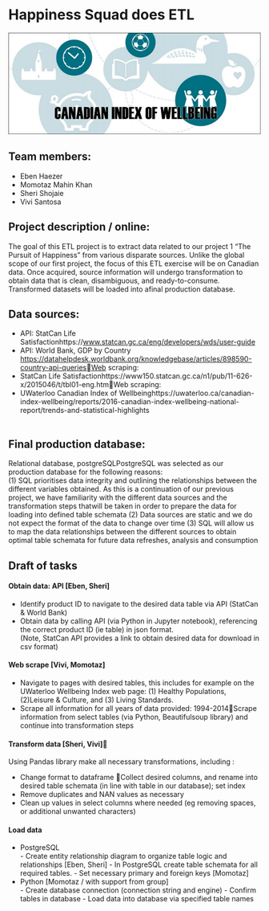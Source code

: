 # Happiness Squad does ETL
<img src="/Images/ciwbanner1000x400.png" width="1080">

## Team members: 
- Eben Haezer 
- Momotaz Mahin Khan
- Sheri Shojaie
- Vivi Santosa 

## Project description / online:
The goal of this ETL project is to extract data related to our project 1 “The Pursuit of Happiness” from various disparate sources. Unlike the global scope of our first project, the focus of this ETL exercise will be on Canadian data. Once acquired, source information will undergo transformation to obtain data that is clean, disambiguous, and ready-to-consume. Transformed datasets will be loaded into afinal production database. 
<br>
## Data sources:
- API: StatCan Life Satisfactionhttps://www.statcan.gc.ca/eng/developers/wds/user-guide
- API: World Bank, GDP by Country https://datahelpdesk.worldbank.org/knowledgebase/articles/898590-country-api-queriesWeb scraping: 
- StatCan Life Satisfactionhttps://www150.statcan.gc.ca/n1/pub/11-626-x/2015046/t/tbl01-eng.htmWeb scraping: 
- UWaterloo Canadian Index of Wellbeinghttps://uwaterloo.ca/canadian-index-wellbeing/reports/2016-canadian-index-wellbeing-national-report/trends-and-statistical-highlights
<br> <br>
## Final production database: <br>
Relational database, postgreSQLPostgreSQL was selected as our production database for the following reasons:  <br>
(1) SQL prioritises data integrity and outlining the relationships between the different variables obtained. As this is a continuation of our previous project, we have familiarity with the different data sources and the transformation steps thatwill be taken in order to prepare the data for loading into defined table schemata
(2) Data sources are static and we do not expect the format of the data to change over time
(3) SQL will allow us to map the data relationships between the different sources to obtain optimal table schemata for future data refreshes, analysis and consumption <br>
 
## Draft of tasks<br> 
#### Obtain data: API [Eben, Sheri]<br> 
- Identify product ID to navigate to the desired data table via API (StatCan & World Bank) 
- Obtain data by calling API (via Python in Jupyter notebook), referencing the correct product ID (ie table) in json format.<br>
  (Note, StatCan API provides a link to obtain desired data for download in csv format) <br> 

#### Web scrape [Vivi, Momotaz]<br> 
- Navigate to pages with desired tables, this includes for example on the UWaterloo Wellbeing Index web page: 
  (1) Healthy Populations, 
  (2)Leisure & Culture, and 
  (3) Living Standards. 
- Scrape all information for all years of data provided: 1994-2014Scrape information from select tables (via Python, Beautifulsoup library) and continue into transformation steps <br> 

#### Transform data [Sheri, Vivi] <br> 
Using Pandas library make all necessary transformations, including :
- Change format to dataframe Collect desired columns, and rename into desired table schemata (in line with table in our database); set index 
- Remove duplicates and NAN values as necessary 
- Clean up values in select columns where needed (eg removing spaces, or additional unwanted characters)<br> 

#### Load data <br> 
- PostgreSQL<br>
       -  Create entity relationship diagram to organize table logic and relationships [Eben, Sheri]
       -  In PostgreSQL create table schemata for all required tables. 
       -  Set necessary primary and foreign keys [Momotaz] 
- Python [Momotaz / with support from group]<br>
       -  Create database connection (connection string and engine) 
       -  Confirm tables in database 
       -  Load data into database via specified table names


